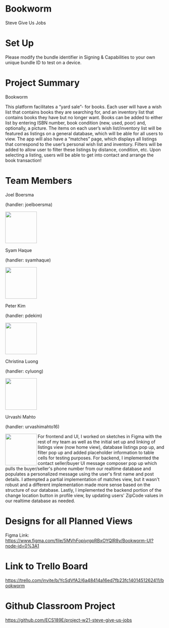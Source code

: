 # Bookworm
Steve Give Us Jobs

# Set Up
Please modify the bundle identifier in Signing & Capabilities to your own unique bundle ID to test on a device.

# Project Summary
Bookworm

This platform facilitates a “yard sale”- for books. Each user will have a wish list that contains books they are searching for, and an inventory list that contains books they have but no longer want. Books can be added to either list by entering ISBN number, book condition (new, used, poor) and, optionally, a picture. The items on each user’s wish list/inventory list will be featured as listings on a general database, which will be able for all users to view. The app will also have a “matches” page, which displays all listings that correspond to the user’s personal wish list and inventory. Filters will be added to allow user to filter these listings by distance, condition, etc. Upon selecting a listing, users will be able to get into contact and arrange the book transaction!

# Team Members
Joel Boersma 

(handler: joelboersma)

<img src="https://avatars.githubusercontent.com/u/44932998?s=400&u=e3f021c85674d7d01b437d9bae66f8fbe41761d5&v=4" width="100">

Syam Haque 

(handler: syamhaque)

<img src="https://avatars.githubusercontent.com/u/32974225?s=400&u=baaf7fe021081d2878ce13e539b20eb080471774&v=4" width="100">

Peter Kim

(handler: pdekim)

<img src="https://avatars.githubusercontent.com/u/31204165?s=400&u=58ce474fdfed3527a70a413994fd6b317c6f6aa2&v=4" width="100">


Christina Luong 

(handler: cyluong)

<img src="https://avatars.githubusercontent.com/u/50270872?s=400&u=e1524778cdcdd603a5a6ebd5bf620da6bbf8a976&v=4" width="100">

Urvashi Mahto 

(handler: urvashimahto16)

<img align="left" src="https://avatars.githubusercontent.com/u/26194722?s=400&u=dc93bfb4b8509ee4845665520fa21ce46dedb021&v=4" width="100"> For frontend and UI, I worked on sketches in Figma with the rest of my team as well as the initial set up and linking of listings view (now home view), database listings pop up, and filter pop up and added placeholder information to table cells for testing purposes. For backend, I implemented the contact seller/buyer UI message composer pop up which pulls the buyer/seller's phone number from our realtime database and populates a personalized message using the user's first name and post details. I attempted a partial implementation of matches view, but it wasn't robust and a different implementation made more sense based on the structure of our database. Lastly, I implemented the backend portion of the change location button in profile view, by updating users' ZipCode values in our realtime database as needed.


# Designs for all Planned Views

Figma Link: https://www.figma.com/file/5MVhFopjyrgpRBxOYQlR8y/Bookworm-UI?node-id=0%3A1


# Link to Trello Board
https://trello.com/invite/b/YcSdVfA2/6a48414a16ed7fb23fc1401451262411/bookworm

# Github Classroom Project
https://github.com/ECS189E/project-w21-steve-give-us-jobs

